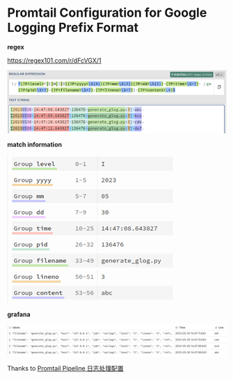 # Promtail Configuration for Google Logging Prefix Format

**regex** 

https://regex101.com/r/dFcVGX/1

![](assets/regex.png)

**match information**

![](assets/match-information.png)

**grafana**

![](assets/grafana.png)

Thanks to [Promtail Pipeline 日志处理配置](https://mp.weixin.qq.com/s?__biz=MzU4MjQ0MTU4Ng==&mid=2247492144&idx=1&sn=a1cc13a6423fe50173856bfc898e8d77&chksm=fdbaed2dcacd643b0d3e5a8ff66053f3872077faf1c2a0624b9ea5db0eca82a6ff75034080fe&cur_album_id=1837018771652149250&scene=190#rd)
